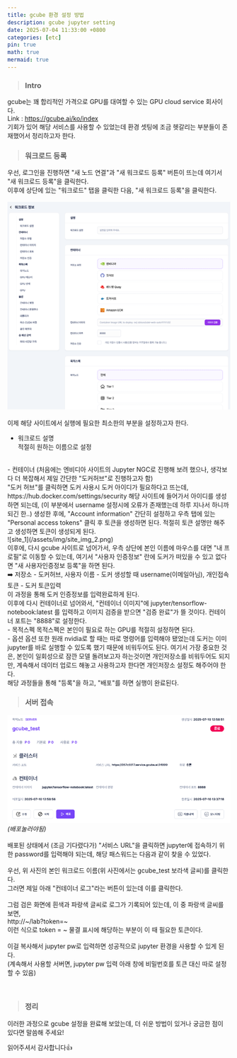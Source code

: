 ```yaml
---
title: gcube 환경 설정 방법
description: gcube jupyter setting 
date: 2025-07-04 11:33:00 +0800
categories: [etc]
pin: true
math: true
mermaid: true
---
```


> ### Intro
gcube는 꽤 합리적인 가격으로 GPU를 대여할 수 있는 GPU cloud service 회사이다.   
Link : https://gcube.ai/ko/index   
기회가 있어 해당 서비스를 사용할 수 있었는데 환경 셋팅에 조금 헷갈리는 부분들이 존재했어서 정리하고자 한다.

> ### 워크로드 등록
우선, 로그인을 진행하면 "새 노드 연결"과 "새 워크로드 등록" 버튼이 뜨는데 여기서 "새 워크로드 등록"을 클릭한다.   
이후에 상단에 있는 "워크로드" 탭을 클릭한 다음, "새 워크로드 등록"을 클릭한다.   
<br>
![site](/assets/img/site_img.png)   
<br>
이제 해당 사이트에서 실행에 필요한 최소한의 부분을 설정하고자 한다.   
- 워크로드 설명   
적절히 원하는 이름으로 설정   
<br>
- 컨테이너   
(처음에는 엔비디아 사이트의 Jupyter NGC로 진행해 보려 했으나, 생각보다 더 복잡해서 제일 간단한 "도커허브"로 진행하고자 함)   
<br>
"도커 허브"를 클릭하면 도커 사용시 도커 아이디가 필요하다고 뜨는데,   
https://hub.docker.com/settings/security   
해당 사이트에 들어가서 아이디를 생성하면 되는데, (이 부분에서 username 설정시에 오류가 존재했는데 하루 지나서 하니까 되긴 한..) 생성한 후에, "Account information" 간단히 설정하고 우측 탭에 있는 "Personal access tokens" 클릭 후 토큰을 생성하면 된다. 적절히 토큰 설명만 해주고 생성하면 토큰이 생성되게 된다.   
<br>
![site_1](/assets/img/site_img_2.png)   
<br>
이후에, 다시 gcube 사이트로 넘어가서, 우측 상단에 본인 이름에 마우스를 대면 "내 프로필"로 이동할 수 있는데, 여기서 "사용자 인증정보" 란에 도커가 떠있을 수 있고 없다면 "새 사용자인증정보 등록"을 하면 된다.   
<br>
➡️ 저장소 - 도커허브, 사용자 이름 - 도커 생성할 때 username(이메일아님),  개인접속토큰 - 도커 토큰입력   
<br>
이 과정을 통해 도커 인증정보를 입력완료하게 된다.    
<br>
이후에 다시 컨테이너로 넘어와서, 
"컨테이너 이미지"에 jupyter/tensorflow-notebook:latest 를 입력하고 이미지 검증을 받으면 "검증 완료"가 뜰 것이다.   
컨테이너 포트는 "8888"로 설정한다.   
<br>
- 목적스펙   
목적스펙은 본인이 필요로 하는 GPU를 적절히 설정하면 된다.   
<br>
- 옵션   
옵션 또한 원래 nvidia로 할 때는 따로 명령어를 입력해야 됐었는데 도커는 이미 jupyter를 바로 실행할 수 있도록 했기 때문에 비워두어도 된다.   
여기서 가장 중요한 것은, 본인이 일회성으로 잠깐 모델 돌려보고자 하는것이면 개인저장소를 비워두어도 되지만, 계속해서 데이터 업로드 해놓고 사용하고자 한다면 개인저장소 설정도 해주어야 한다.   
<br>
해당 과정들을 통해 "등록"을 하고, "배포"를 하면 실행이 완료된다.
<br>

> ### 서버 접속
![site_3](/assets/img/site_img_3.png)_(배포눌러야됨)_   
<br>
배포된 상태에서 (조금 기다렸다가) "서비스 URL"을 클릭하면 jupyter에 접속하기 위한 password를 입력해야 되는데, 해당 패스워드는 다음과 같이 찾을 수 있었다.   
<br>
우선, 위 사진의 본인 워크로드 이름(위 사진에서는 gcube_test 보라색 글씨)를 클릭한다.   
그러면 제일 아래 "컨테이너 로그"라는 버튼이 있는데 이를 클릭한다.   
<br>
그럼 검은 화면에 흰색과 파랑색 글씨로 로그가 기록되어 있는데, 이 중 파랑색 글씨를 보면,   
http://~/lab?token=~   
이런 식으로 token = ~ 물결 표시에 해당하는 부분이 이 때 필요한 토큰이다.   
<br>
이걸 복사해서 jupyter pw로 입력하면 성공적으로 jupyter 환경을 사용할 수 있게 된다.   
(계속해서 사용할 서버면, jupyter pw 입력 아래 창에 비밀번호를 토큰 대신 따로 설정할 수 있음)   

<Br> 

>### 정리   
이러한 과정으로 gcube 설정을 완료해 보았는데, 더 쉬운 방법이 있거나 궁금한 점이 있다면 말씀해 주세요!   

읽어주셔서 감사합니다👍